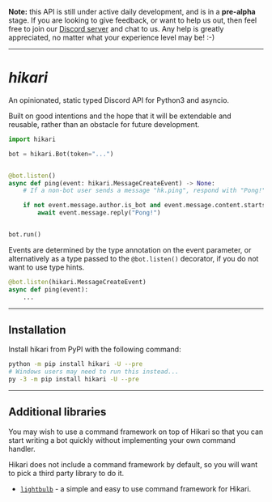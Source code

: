 **Note:** this API is still under active daily development, and is in a
**pre-alpha** stage. If you are looking to give feedback, or want to help us
out, then feel free to join our [Discord server](https://discord.gg/Jx4cNGG) and
chat to us. Any help is greatly appreciated, no matter what your experience
level may be! :-)

---

# _hikari_

An opinionated, static typed Discord API for Python3 and asyncio.

Built on good intentions and the hope that it will be extendable and reusable,
rather than an obstacle for future development.

```py
import hikari

bot = hikari.Bot(token="...")


@bot.listen()
async def ping(event: hikari.MessageCreateEvent) -> None:
    # If a non-bot user sends a message "hk.ping", respond with "Pong!"

    if not event.message.author.is_bot and event.message.content.startswith("hk.ping"):
        await event.message.reply("Pong!")


bot.run()
```

Events are determined by the type annotation on the event parameter, or
alternatively as a type passed to the `@bot.listen()` decorator, if you do not
want to use type hints.

```py
@bot.listen(hikari.MessageCreateEvent)
async def ping(event):
    ...
```

----

## Installation

Install hikari from PyPI with the following command:

```bash
python -m pip install hikari -U --pre
# Windows users may need to run this instead...
py -3 -m pip install hikari -U --pre
```

----

## Additional libraries

You may wish to use a command framework on top of Hikari so that you can start
writing a bot quickly without implementing your own command handler.

Hikari does not include a command framework by default, so you will want to pick
a third party library to do it.

- [`lightbulb`](https://gitlab.com/tandemdude/lightbulb) - a simple and easy to
  use command framework for Hikari.
